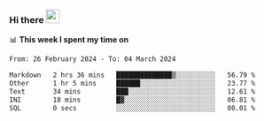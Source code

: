 ### Hi there <a href="https://www.gautamkrishnar.com/"><img src="https://media.giphy.com/media/hvRJCLFzcasrR4ia7z/giphy.gif" width="25px"></a>

📊 **This week I spent my time on**

<!--START_SECTION:waka-->

```txt
From: 26 February 2024 - To: 04 March 2024

Markdown   2 hrs 36 mins   ██████████████▒░░░░░░░░░░   56.79 %
Other      1 hr 5 mins     ██████░░░░░░░░░░░░░░░░░░░   23.77 %
Text       34 mins         ███░░░░░░░░░░░░░░░░░░░░░░   12.61 %
INI        18 mins         █▓░░░░░░░░░░░░░░░░░░░░░░░   06.81 %
SQL        0 secs          ░░░░░░░░░░░░░░░░░░░░░░░░░   00.01 %
```

<!--END_SECTION:waka-->
